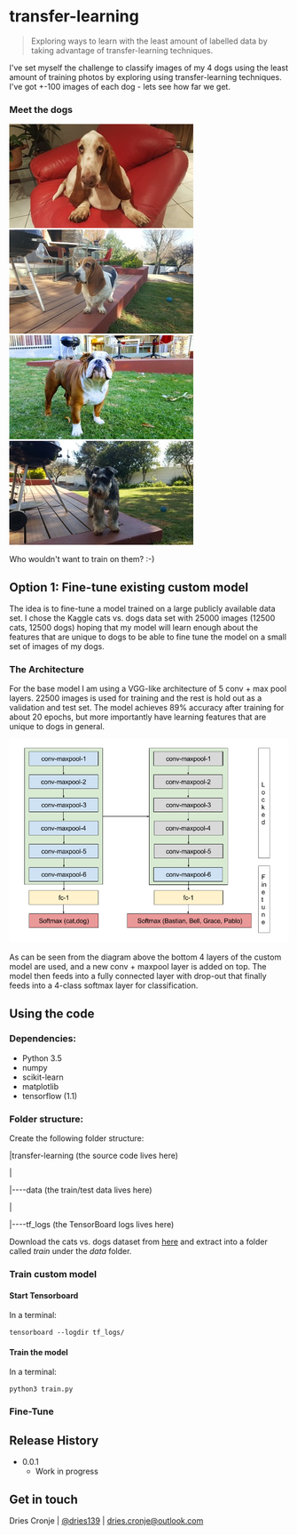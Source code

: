 # transfer-learning
> Exploring ways to learn with the least amount of labelled data by taking advantage of transfer-learning techniques.

I've set myself the challenge to classify images of my 4 dogs using the least amount of training photos by exploring using transfer-learning techniques. I've got +-100 images of each dog - lets see how far we get. 

### Meet the dogs

![Bastian](images/bastian.jpg) ![Bella](images/bella.jpg) ![Grace](images/grace.jpg) ![Pablo](images/pablo.jpg)

Who wouldn't want to train on them? :-)


## Option 1: Fine-tune existing custom model

The idea is to fine-tune a model trained on a large publicly available data set. I chose the Kaggle cats vs. dogs data set with 25000 images (12500 cats, 12500 dogs) hoping that my model will learn enough about the features that are unique to dogs to be able to fine tune the model on a small set of images of my dogs.

### The Architecture

For the base model I am using a VGG-like architecture of 5 conv + max pool layers. 22500 images is used for training and the rest is hold out as a validation and test set. The model achieves 89% accuracy after training for about 20 epochs, but more importantly have learning features that are unique to dogs in general.

![Architecture](images/transfer-learning-custom-model.png)

As can be seen from the diagram above the bottom 4 layers of the custom model are used, and a new conv + maxpool layer is added on top. The model then feeds into a fully connected layer with drop-out that finally feeds into a 4-class softmax layer for classification.


## Using the code

### Dependencies:

* Python 3.5
* numpy
* scikit-learn
* matplotlib
* tensorflow (1.1)

### Folder structure:

Create the following folder structure:


|transfer-learning (the source code lives here)

|

|----data (the train/test data lives here)

|

|----tf_logs (the TensorBoard logs lives here)

Download the cats vs. dogs dataset from [here](https://www.kaggle.com/c/dogs-vs-cats-redux-kernels-edition/data) and extract into a folder called *train* under the *data* folder.

### Train custom model

#### Start Tensorboard

In a terminal:

```
tensorboard --logdir tf_logs/
```

#### Train the model

In a terminal:

```
python3 train.py 
```

### Fine-Tune

## Release History

* 0.0.1
    * Work in progress



## Get in touch

Dries Cronje | [@dries139](twitter.com/dries139) | dries.cronje@outlook.com




